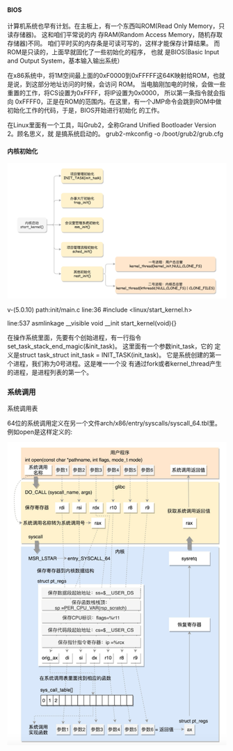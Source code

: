 #### BIOS

计算机系统也早有计划。在主板上，有一个东⻄叫ROM(Read Only Memory，只读存储器)。
这和咱们平常说的内 存RAM(Random Access Memory，随机存取存储器)不同。
咱们平时买的内存条是可读可写的，这样才能保存计算结果。
而ROM是只读的，上面早就固化了一些初始化的程序，
也就 是BIOS(Basic Input and Output System，基本输入输出系统）

在x86系统中，将1M空间最上面的0xF0000到0xFFFFF这64K映射给ROM，也就是说，到这部分地址访问的时候，会访问 ROM。
当电脑刚加电的时候，会做一些重置的工作，将CS设置为0xFFFF，将IP设置为0x0000，
所以第一条指令就会指向 0xFFFF0，正是在ROM的范围内。在这里，有一个JMP命令会跳到ROM中做初始化工作的代码，于是，BIOS开始进行初始化 的工作。  


在Linux里面有一个工具，叫Grub2，全称Grand Unified Bootloader Version 2。顾名思义，就 是搞系统启动的。
grub2-mkconfig -o /boot/grub2/grub.cfg  



#### 内核初始化
 
![](./img/02-01.png)   



v-(5.0.10)
path:init/main.c
line:36
    #include <linux/start_kernel.h>

line:537
    asmlinkage __visible void __init start_kernel(void){}
    
    
在操作系统里面，先要有个创始进程，有一行指令set_task_stack_end_magic(&init_task)。
这里面有一个参数init_task，它的 定义是struct task_struct init_task = INIT_TASK(init_task)。
它是系统创建的第一个进程，我们称为0号进程。这是唯一一个没 有通过fork或者kernel_thread产生的进程，是进程列表的第一个。  


### 系统调用




系统调用表

64位的系统调用定义在另一个文件arch/x86/entry/syscalls/syscall_64.tbl里。例如open是这样定义的:



![](./img/02-02.png)